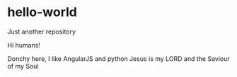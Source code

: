 # hello-world
Just another repository

Hi humans!

Donchy here, I like AngularJS and python
Jesus is my LORD and the Saviour of my Soul
